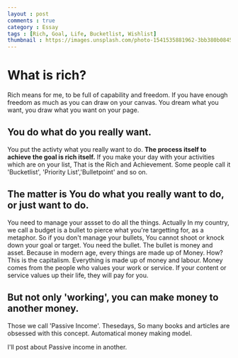 ```yaml
---
layout : post
comments : true
category : Essay
tags : [Rich, Goal, Life, Bucketlist, Wishlist]
thumbnail : https://images.unsplash.com/photo-1541535881962-3bb380b08458?ixlib=rb-1.2.1&ixid=eyJhcHBfaWQiOjEyMDd9&auto=format&fit=crop&w=316&q=80
---
```


# What is rich?
Rich means for me, to be full of capability and freedom. If you have enough freedom as much as you can draw on your canvas. You dream what you want, you draw what you want on your page. 

## You do what do you really want. 
You put the activty what you really want to do. **The process itself to achieve the goal is rich itself.** If you make your day with your activities which are on your list, That is the Rich and Achievement. Some people call it 'Bucketlist', 'Priority List','Bulletpoint' and so on.

## The matter is You do what you really want to do, or just want to do.
You need to manage your assset to do all the things. Actually In my country, we call a budget is a bullet to pierce what you're targetting for, as a metaphor. So if you don't manage your bullets, You cannot shoot or knock down your goal or target. You need the bullet. The bullet is money and asset. Because in modern age, every things are made up of Money. How?
This is the capitalism. Everything is made up of money and labour. Money comes from the people who values your work or service. If your content or service values up their life, they will pay for you.

## But not only 'working', you can make money to another money. 
Those we call 'Passive Income'. Thesedays, So many books and articles are obsessed with this concept. Automatical money making model.

I'll post about Passive income in another.